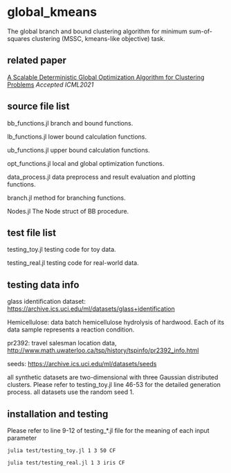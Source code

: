 # global_kmeans
The global branch and bound clustering algorithm for minimum sum-of-squares clustering (MSSC, kmeans-like objective) task.

## related paper
[A Scalable Deterministic Global Optimization Algorithm for Clustering Problems](http://proceedings.mlr.press/v139/hua21a/hua21a.pdf) *Accepted ICML2021*

## source file list
bb_functions.jl branch and bound functions.

lb_functions.jl lower bound calculation functions.

ub_functions.jl upper bound calculation functions.

opt_functions.jl local and global optimization functions.

data_process.jl data preprocess and result evaluation and plotting functions.

branch.jl method for branching functions.

Nodes.jl The Node struct of BB procedure.

## test file list
testing_toy.jl testing code for toy data. 

testing_real.jl testing code for real-world data.

## testing data info
glass identification dataset: https://archive.ics.uci.edu/ml/datasets/glass+identification

Hemicellulose: data batch hemicellulose hydrolysis of hardwood. Each of its data sample represents a reaction condition.

pr2392: travel salesman location data, http://www.math.uwaterloo.ca/tsp/history/tspinfo/pr2392_info.html

seeds: https://archive.ics.uci.edu/ml/datasets/seeds

all synthetic datasets are two-dimensional with three Gaussian distributed clusters. Please refer to testing_toy.jl line 46-53 for the detailed generation process. all datasets use the random seed 1.

## installation and testing
Please refer to line 9-12 of testing_*.jl file for the meaning of each input parameter 
```shell
julia test/testing_toy.jl 1 3 50 CF

julia test/testing_real.jl 1 3 iris CF
```
